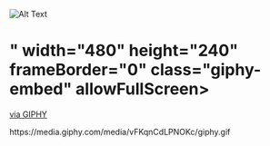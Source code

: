 ![Alt Text](https://giphy.com/embed/pVOCil38Wajlu3j1bs)
# " width="480" height="240" frameBorder="0" class="giphy-embed" allowFullScreen></iframe>
<p><a href="https://giphy.com/gifs/mule-yong-red-team-cybersecurity-art-pVOCil38Wajlu3j1bs">via GIPHY</a></p>
https://media.giphy.com/media/vFKqnCdLPNOKc/giphy.gif
